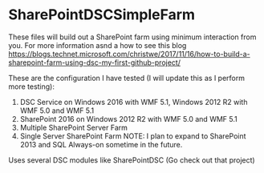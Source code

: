 # SharePointDSCSimpleFarm
These files will build out a SharePoint farm using minimum interaction from you.  For more information asnd a how to see this blog https://blogs.technet.microsoft.com/christwe/2017/11/16/how-to-build-a-sharepoint-farm-using-dsc-my-first-github-project/

These are the configuration I have tested (I will update this as I perform more testing):
1.	DSC Service on Windows 2016 with WMF 5.1, Windows 2012 R2 with WMF 5.0 and WMF 5.1
2.	SharePoint 2016 on Windows 2012 R2 with WMF 5.0 and WMF 5.1
3.	Multiple SharePoint Server Farm
4.	Single Server SharePoint Farm
NOTE: I plan to expand to SharePoint 2013 and SQL Always-on sometime in the future.

Uses several DSC modules like SharePointDSC (Go check out that project)
